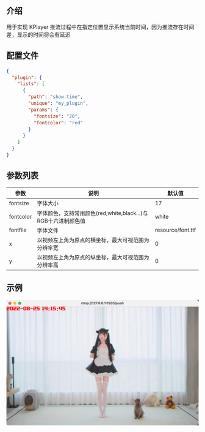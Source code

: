 ## 介绍

用于实现 KPlayer 推流过程中在指定位置显示系统当前时间，因为推流存在时间差，显示的时间将会有延迟

## 配置文件

```json
{
  "plugin": {
    "lists": [
      {
        "path": "show-time",
        "unique": "my_plugin",
        "params": {
          "fontsize": "20",
          "fontcolor": "red"
        }
      }
    ]
  }
}
```



## 参数列表

| 参数      | 说明                                                         | 默认值            |
| --------- | ------------------------------------------------------------ | ----------------- |
| fontsize  | 字体大小                                                     | 17                |
| fontcolor | 字体颜色，支持常用颜色(red,white,black...)与RGB十六进制颜色值 | white             |
| fontfile  | 字体文件                                                     | resource/font.ttf |
| x         | 以视频左上角为原点的横坐标，最大可视范围为分辨率宽           | 0                 |
| y         | 以视频左上角为原点的纵坐标，最大可视范围为分辨率高           | 0                 |



## 示例

![image-20220825141600932](./show-time.assets/image-20220825141600932.png)